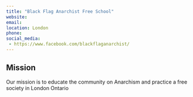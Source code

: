 ```yaml
---
title: "Black Flag Anarchist Free School"
website: 
email: 
location: London
phone: 
social_media: 
 - https://www.facebook.com/blackflaganarchist/
---
```


## Mission

Our mission is to educate the community on Anarchism and practice a free society in London Ontario

